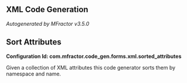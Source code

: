 ## XML Code Generation
*Autogenerated by MFractor v3.5.0*
## Sort Attributes

**Configuration Id: com.mfractor.code_gen.forms.xml.sorted_attributes**

Given a collection of XML attributes this code generator sorts them by namespace and name.



